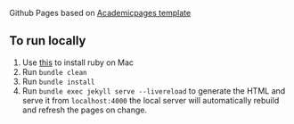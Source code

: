 Github Pages based on [Academicpages template](https://github.com/academicpages/academicpages.github.io)

## To run locally

1. Use [this](https://www.moncefbelyamani.com/how-to-install-xcode-homebrew-git-rvm-ruby-on-mac/?utm_source=stackoverflow&utm_campaign=51126403) to install ruby on Mac
2. Run `bundle clean`
3. Run `bundle install`
4. Run `bundle exec jekyll serve --livereload` to generate the HTML and serve it from `localhost:4000` the local server will automatically rebuild and refresh the pages on change.

